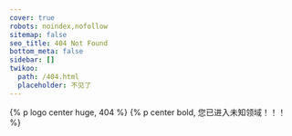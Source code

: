 ```yaml
---
cover: true
robots: noindex,nofollow
sitemap: false
seo_title: 404 Not Found
bottom_meta: false
sidebar: []
twikoo:
  path: /404.html
  placeholder: 不见了
---
```


{% p logo center huge, 404 %}
{% p center bold, 您已进入未知领域！！！ %}
